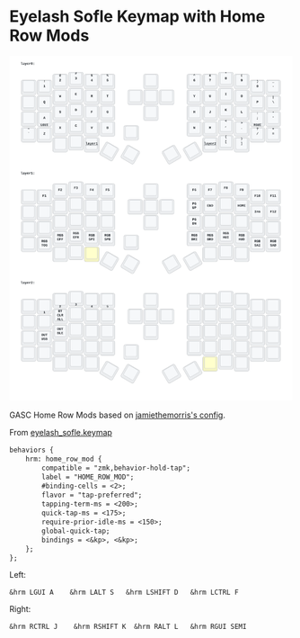 # Eyelash Sofle Keymap with Home Row Mods

<img src="keymap-drawer/eyelash_sofle.svg" >

GASC Home Row Mods based on [jamiethemorris's config](https://github.com/jamiethemorris/zmk-config/blob/master/config/sofle.keymap).

From [eyelash_sofle.keymap](https://github.com/color00/zmk-sofle/blob/main/config/eyelash_sofle.keymap)
```
behaviors {
    hrm: home_row_mod {
        compatible = "zmk,behavior-hold-tap";
        label = "HOME_ROW_MOD";
        #binding-cells = <2>;
        flavor = "tap-preferred";
        tapping-term-ms = <200>;
        quick-tap-ms = <175>;
        require-prior-idle-ms = <150>;
        global-quick-tap;
        bindings = <&kp>, <&kp>;
    };        
};
```

Left:
```
&hrm LGUI A    &hrm LALT S   &hrm LSHIFT D   &hrm LCTRL F
```

Right:
```
&hrm RCTRL J    &hrm RSHIFT K  &hrm RALT L   &hrm RGUI SEMI
```
